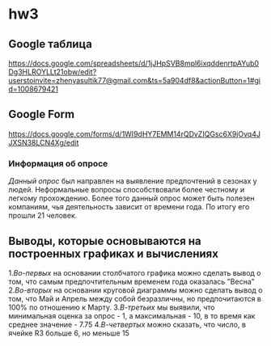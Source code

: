 # hw3
## Google таблица
<https://docs.google.com/spreadsheets/d/1jJHpSVB8mpl6ixqddenrtpAYub0Dg3HLROYLLt21obw/edit?userstoinvite=zhenyasultik77@gmail.com&ts=5a904df8&actionButton=1#gid=1008679421>

## Google Form
<https://docs.google.com/forms/d/1WI9dHY7EMM14rQDvZIQGsc6X9jOvq4JJXSN38LCN4Xg/edit>
### Информация об опросе
*Данный опрос* был направлен на выявление предпочтений в сезонах у людей. Неформальные вопросы способствовали более честному и легкому прохождению. Более того данный опрос может быть полезен компаниям, чья деятельность зависит от времени года. По итогу его прошли 21 человек.
## Выводы, которые основываются на построенных графиках и вычислениях
1.*Во-первых* на основании столбчатого графика можно сделать вывод о том, что самым предпочтительным временем года оказалась "Весна"
2.*Во-вторых* на основании круговой диаграммы можно сделать вывод о том, что Май и Апрель между собой безразличны, но предпочитаются в 100% по отношению к Марту. 
3.*В-третьих* мы выявили, что минимальная оценка за опрос - 1, а максимальная - 10, в то время как среднее значение - 7.75
4.*В-четвертых* можно сказать, что число, в ячейке R3 больше 6, но меньше 15
